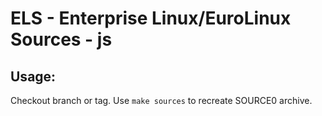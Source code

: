 # ELS - Enterprise Linux/EuroLinux Sources - js
 
## Usage:
  Checkout branch or tag. Use `make sources` to recreate  SOURCE0 archive.
